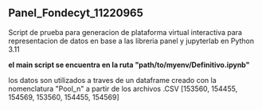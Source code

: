 ## Panel_Fondecyt_11220965
Script de prueba para generacion de plataforma virtual interactiva para representacion de datos en base a las libreria panel y jupyterlab en Python 3.11

**el main script se encuentra en la ruta "path/to/myenv/Definitivo.ipynb"**

los datos son utilizados a traves de un dataframe creado con la nomenclatura "Pool_n" a partir de los archivos .CSV [153560, 154455, 154569, 153560, 154455, 154569]

